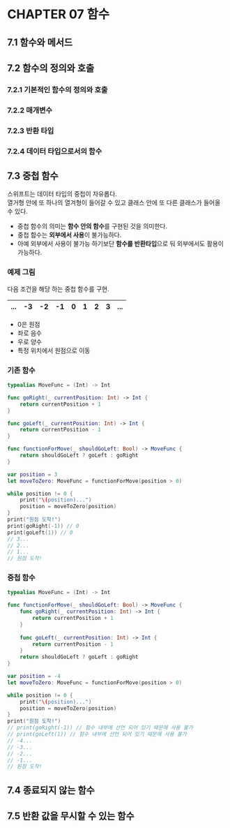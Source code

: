 # CHAPTER 07 함수

## 7.1 함수와 메서드

## 7.2 함수의 정의와 호출

### 7.2.1 기본적인 함수의 정의와 호출

### 7.2.2 매개변수

### 7.2.3 반환 타입

### 7.2.4 데이터 타입으로서의 함수

## 7.3 중첩 함수

스위프트는 데이터 타입의 중첩이 자유롭다.  
열거형 안에 또 하나의 열겨형이 들어갈 수 있고 클래스 안에 또 다른 클래스가 들어올 수 있다.  

- 중첩 함수의 의미는 **함수 안의 함수**를 구현된 것을 의미한다.
- 중첩 함수는 **외부에서 사용**이 불가능하다.
- 아예 외부에서 사용이 불가능 하기보단 **함수를 반환타입**으로 둬 외부에서도 활용이 가능하다.

### 예제 그림

다음 조건을 해당 하는 중첩 함수를 구현.

|...|-3|-2|-1|0|1|2|3|...|
|-|-|-|-|-|-|-|-|-|

- 0은 원점
- 좌로 음수
- 우로 양수
- 특정 위치에서 원점으로 이동
  
### 기존 함수 

```swift
typealias MoveFunc = (Int) -> Int

func goRight(_ currentPosition: Int) -> Int {
    return currentPosition + 1
}

func goLeft(_ currentPosition: Int) -> Int {
    return currentPosition - 1
}

func functionForMove(_ shouldGoLeft: Bool) -> MoveFunc {
    return shouldGoLeft ? goLeft : goRight
}

var position = 3
let moveToZero: MoveFunc = functionForMove(position > 0)

while position != 0 {
    print("\(position)...")
    position = moveToZero(position)
}
print("원점 도착!")
print(goRight(-1)) // 0
print(goLeft(1)) // 0
// 3...
// 2...
// 1...
// 원점 도착!
```

### 중첩 함수

```swift
typealias MoveFunc = (Int) -> Int

func functionForMove(_ shouldGoLeft: Bool) -> MoveFunc {
    func goRight(_ currentPosition: Int) -> Int {
        return currentPosition + 1
    }
    
    func goLeft(_ currentPosition: Int) -> Int {
        return currentPosition - 1
    }
    return shouldGoLeft ? goLeft : goRight
}

var position = -4
let moveToZero: MoveFunc = functionForMove(position > 0)

while position != 0 {
    print("\(position)...")
    position = moveToZero(position)
}
print("원점 도착!")
// print(goRight(-1)) // 함수 내부에 선언 되어 있기 때문에 사용 불가
// print(goLeft(1)) // 함수 내부에 선언 되어 있기 때문에 사용 불가
// -4...
// -3...
// -2...
// -1...
// 원점 도착!
```

## 7.4 종료되지 않는 함수

## 7.5 반환 값을 무시할 수 있는 함수
